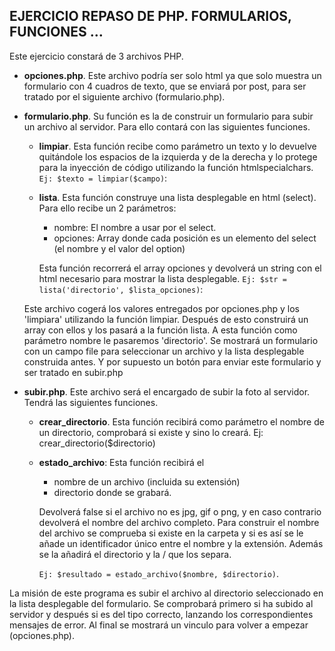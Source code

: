 ## EJERCICIO REPASO DE PHP. FORMULARIOS, FUNCIONES …

Este ejercicio constará de 3 archivos PHP.

* **opciones.php**. Este archivo podría ser solo html ya que solo muestra un formulario con 4 cuadros de texto, que se enviará por post, para ser tratado por el siguiente archivo (formulario.php).

* **formulario.php**. Su función es la de construir un formulario para subir un archivo al servidor. Para ello contará con las siguientes funciones.
    * **limpiar**. Esta función recibe como parámetro un texto y lo devuelve quitándole los espacios de la izquierda y de la derecha y lo protege para la inyección de código utilizando la función htmlspecialchars. `Ej: $texto = limpiar($campo)`:
    * **lista**. Esta función construye una lista desplegable en html (select). Para ello recibe un 2 parámetros:
        * nombre: El nombre a usar por el select.
        * opciones: Array donde cada posición es un elemento del select (el nombre y el valor del option)

        Esta función recorrerá el array opciones y devolverá un string con el html necesario para mostrar la lista desplegable. `Ej: $str = lista('directorio', $lista_opciones)`:
    
    Este archivo cogerá los valores entregados por opciones.php y los 'limpiara' utilizando la función limpiar. Después de esto construirá un array con ellos y los pasará a la función lista. A esta función como parámetro nombre le pasaremos 'directorio'.
    Se  mostrará un formulario con un campo file para seleccionar un archivo y la lista desplegable construida antes. Y por supuesto un botón para enviar este formulario y ser tratado en subir.php

* **subir.php**. Este archivo será el encargado de subir la foto al servidor. Tendrá las siguientes funciones.
    * **crear_directorio**. Esta función recibirá como parámetro el nombre de un directorio, comprobará si existe y sino lo creará. Ej: crear_directorio($directorio)
    * **estado_archivo**: Esta función recibirá el 
        * nombre de un archivo (incluida su extensión) 
        * directorio donde se grabará.

        Devolverá false si el archivo no es jpg, gif o png, y en caso contrario devolverá el nombre del archivo completo. Para construir el nombre del archivo se comprueba si existe en la carpeta y si es así se le añade un identificador único entre el nombre y la extensión. Además se la añadirá el directorio y la / que los separa.

        `Ej: $resultado = estado_archivo($nombre, $directorio)`.

La misión de este programa es subir el archivo al directorio seleccionado en la lista desplegable del formulario. Se comprobará primero si ha subido al servidor y después si es del tipo correcto, lanzando los correspondientes mensajes de error.
Al final se mostrará un vinculo para volver a empezar (opciones.php).